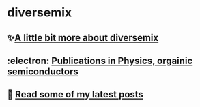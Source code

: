 # diversemix

## :sparkles:[A little bit more about diversemix](https://blog.diversemix.com/about/)
## :electron: [Publications in Physics, orgainic semiconductors](https://orcid.org/0000-0003-3830-8230)
## :triangular_flag_on_post: [Read some of my latest posts](https://blog.diversemix.com)
